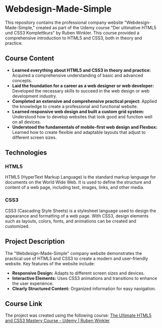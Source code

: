 # Webdesign-Made-Simple

This repository contains the professional company website "Webdesign-Made-Simple," created as part of the Udemy course "Der ultimative HTML5 und CSS3 Komplettkurs" by Ruben Winkler. This course provided a comprehensive introduction to HTML5 and CSS3, both in theory and practice.

## Course Content

-   **Learned everything about HTML5 and CSS3 in theory and practice:** Acquired a comprehensive understanding of basic and advanced concepts.
-   **Laid the foundation for a career as a web designer or web developer:** Developed the necessary skills to succeed in the web design or web development industry.
-   **Completed an extensive and comprehensive practical project:** Applied the knowledge to create a professional and functional website.
-   **Learned responsive web design and built a custom grid system:** Understood how to develop websites that look good and function well on all devices.
-   **Understood the fundamentals of mobile-first web design and Flexbox:** Learned how to create flexible and adaptable layouts that adjust to different screen sizes.

## Technologies

### HTML5

HTML5 (HyperText Markup Language) is the standard markup language for documents on the World Wide Web. It is used to define the structure and content of a web page, including text, images, links, and other media.

### CSS3

CSS3 (Cascading Style Sheets) is a stylesheet language used to design the appearance and formatting of a web page. With CSS3, design elements such as layouts, colors, fonts, and animations can be created and customized.

## Project Description

The "Webdesign-Made-Simple" company website demonstrates the practical use of HTML5 and CSS3 to create a modern and user-friendly website. Key features of the website include:

-   **Responsive Design:** Adapts to different screen sizes and devices.
-   **Interactive Elements:** Uses CSS3 animations and transitions to enhance the user experience.
-   **Clearly Structured Content:** Organized information for easy navigation.

## Course Link

The project was created using the following course:
[The Ultimate HTML5 and CSS3 Mastery Course - Udemy | Ruben Winkler](https://www.udemy.com/course/der-ultimative-html5-und-css3-komplettkurs/learn/lecture/9011264?start=0#overview)
